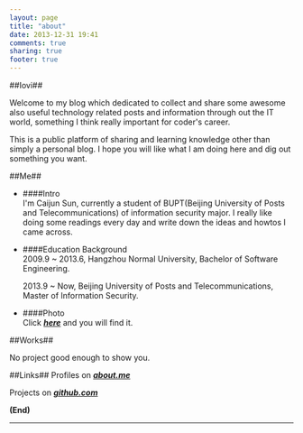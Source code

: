 ```yaml
---
layout: page
title: "about"
date: 2013-12-31 19:41
comments: true
sharing: true
footer: true
---
```

##Iovi##

Welcome to my blog which dedicated to collect and share some awesome also useful technology related posts and information through out the IT world, something I think really important for coder's career. 

This is a public platform of sharing and learning knowledge other than simply a personal blog. I hope you will like what I am doing here and dig out something you want.

##Me##

* ####Intro  
	I'm Caijun Sun, currently a student of BUPT(Beijing University of Posts and Telecommunications) of information security major. I really like doing some readings every day and write down the ideas and howtos I came across.

* ####Education Background  
	2009.9 ~ 2013.6, Hangzhou Normal University, Bachelor of Software Engineering.

	2013.9 ~ Now, Beijing University of Posts and Telecommunications, Master of Information Security.

* ####Photo  
	Click ***[here](/images/me.jpg)*** and you will find it.

##Works##

No project good enough to show you.

##Links##
Profiles on ***[about.me](http://www.about.me/sunnycomes)***

Projects on ***[github.com](http://www.github.com/sunnycomes)***


**(End)**

-----------------
<br/>